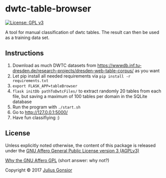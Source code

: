 # dwtc-table-browser
[![License: GPL v3](https://img.shields.io/badge/License-GPL%20v3-blue.svg)](http://www.gnu.org/licenses/gpl-3.0)

A tool for manual classification of dwtc tables. The result can then be used as a training data set.

## Instructions
1. Download as much DWTC datasets from https://wwwdb.inf.tu-dresden.de/research-projects/dresden-web-table-corpus/ as you want
2. Let pip install all needed requirements via `pip install -r requirements.txt`
3. `export FLASK_APP=tableBrowser`
4. `flask initDb pathToDwtcFiles/` to extract randomly 20 tables from each file, but saving a maximum of 100 tables per domain in the SQLite database
5. Run the program with `./start.sh`
6. Go to http://127.0.0.1:5000/
7. Have fun classifiying :)

## License
Unless explicitly noted otherwise, the content of this package is released under the [GNU Affero General Public License version 3 (AGPLv3)](http://www.gnu.org/licenses/agpl.html)

[Why the GNU Affero GPL](http://www.gnu.org/licenses/why-affero-gpl.html) (short answer: why not?)

Copyright © 2017 [Julius Gonsior](https://gaenseri.ch/)
